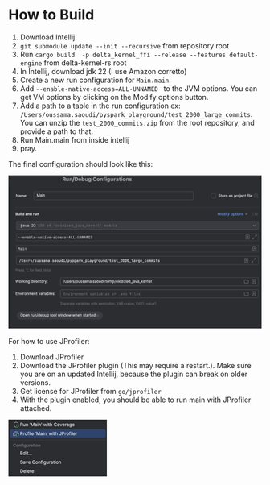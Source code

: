 # How to Build
1) Download Intellij
2) `git submodule update --init --recursive` from repository root
3) Run `cargo build  -p delta_kernel_ffi --release --features default-engine` from delta-kernel-rs root
3) In Intellij, download jdk 22 (I use Amazon corretto)
4) Create a new run configuration  for `Main.main`.
5) Add `--enable-native-access=ALL-UNNAMED ` to the JVM options. You can get VM options by clicking on the Modify options button.
6) Add a path to a table in the run configuration ex: `/Users/oussama.saoudi/pyspark_playground/test_2000_large_commits`. You can unzip the `test_2000_commits.zip` from the root repository, and provide a path to that.
7) Run Main.main from inside intellij
8) pray.


The final configuration should look like this: 

![img.png](img.png)


For how to use JProfiler:
1) Download JProfiler
2) Download the JProfiler plugin (This may require a restart.). Make sure you are on an updated Intellij, because the plugin can break on older versions.
3) Get license for JProfiler from `go/jprofiler`
4) With the plugin enabled, you should be able to run main with JProfiler attached.

![img_1.png](img_1.png)
